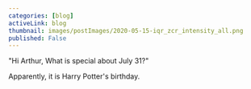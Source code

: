 ```yaml
---
categories: [blog]
activeLink: blog
thumbnail: images/postImages/2020-05-15-iqr_zcr_intensity_all.png
published: False
---
```


"Hi Arthur, What is special about July 31?"

Apparently, it is Harry Potter's birthday. 